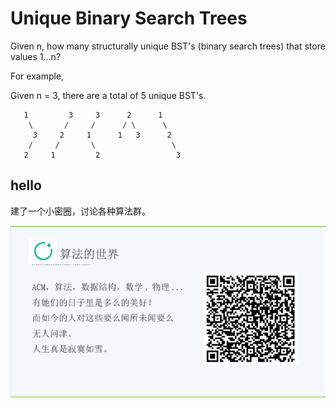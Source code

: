 # Unique Binary Search Trees



Given n, how many structurally unique BST's (binary search trees) that store values 1...n?  

For example,  

Given n = 3, there are a total of 5 unique BST's.  

```
   1         3     3      2      1
    \       /     /      / \      \
     3     2     1      1   3      2
    /     /       \                 \
   2     1         2                 3
```

## hello

建了一个小密圈，讨论各种算法群。  

![小密圈](/images/suanfa_xiaomiquan.jpg)

